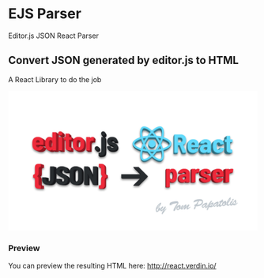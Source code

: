 # EJS Parser
Editor.js JSON React Parser

## Convert JSON generated by editor.js to HTML
A React Library to do the job

![EJS Logo](logo.jpg)

### Preview
You can preview the resulting HTML here: http://react.verdin.io/
